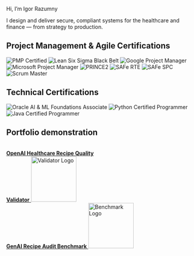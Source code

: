 Hi, I’m Igor Razumny 

I design and deliver secure, compliant systems for the healthcare and finance — from strategy to production.

## Project Management & Agile Certifications

![PMP Certified](https://img.shields.io/badge/PMP-Certified-blue?style=for-the-badge)
![Lean Six Sigma Black Belt](https://img.shields.io/badge/Lean%20Six%20Sigma-Black%20Belt-yellow?style=for-the-badge)
![Google Project Manager](https://img.shields.io/badge/Google-Project%20Manager-lightgrey?style=for-the-badge)
![Microsoft Project Manager](https://img.shields.io/badge/Microsoft-Project%20Manager-lightgrey?style=for-the-badge)
![PRINCE2](https://img.shields.io/badge/PRINCE2-Project%20Manager-purple?style=for-the-badge)
![SAFe RTE](https://img.shields.io/badge/SAFe-RTE-brightgreen?style=for-the-badge)
![SAFe SPC](https://img.shields.io/badge/SAFe-SPC-green?style=for-the-badge)
![Scrum Master](https://img.shields.io/badge/Scrum%20Alliance-Scrum%20Master-orange?style=for-the-badge)

## Technical Certifications

![Oracle AI & ML Foundations Associate](https://img.shields.io/badge/Oracle-AI%20%26%20ML%20Foundations-F80000?style=for-the-badge&logo=oracle&logoColor=white)
![Python Certified Programmer](https://img.shields.io/badge/Python-Certified-3776AB?style=for-the-badge&logo=python&logoColor=white)
![Java Certified Programmer](https://img.shields.io/badge/Java-Certified-ED8B00?style=for-the-badge&logo=openjdk&logoColor=white)

## Portfolio demonstration
<br>
<div align="left">

<div style="display: inline-block; width: 260px; vertical-align: top; margin-right: 40px;">
  <a href="https://github.com/igorrazumny/openai-recipe-quality-validator">
    <strong>OpenAI Healthcare Recipe Quality Validator</strong>
    <img src="https://github.com/igorrazumny/openai-recipe-quality-validator/blob/main/public_assets/Logo%206.png?raw=true" alt="Validator Logo" height="120"/><br/>
  </a>
</div>

<div style="display: inline-block; vertical-align: top;">
  <a href="https://github.com/igorrazumny/genai-recipe-audit-benchmark">
    <strong>GenAI Recipe Audit Benchmark</strong>
    <img src="https://github.com/igorrazumny/genai-recipe-audit-benchmark/blob/main/public_assets/GenAIRecipeAuditBenchmarkLogo.png?raw=true" alt="Benchmark Logo" height="120"/><br/>
  </a>
</div>

</div>
